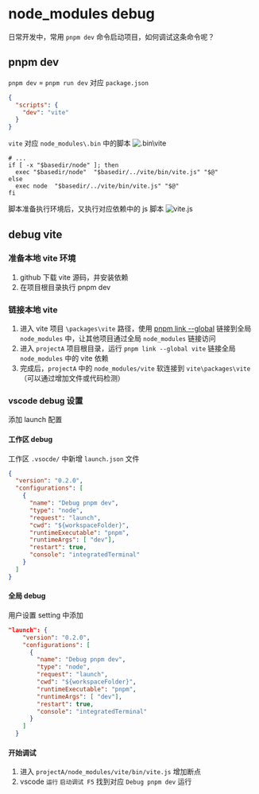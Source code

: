 # node_modules debug

日常开发中，常用 `pnpm dev` 命令启动项目，如何调试这条命令呢？

## pnpm dev
`pnpm dev` = `pnpm run dev` 对应 `package.json`
```json
{
  "scripts": {
    "dev": "vite"
  }
}
```
`vite` 对应 `node_modules\.bin` 中的脚本
![.bin\vite](/img/bin_vite.png)

```shell
# ...
if [ -x "$basedir/node" ]; then
  exec "$basedir/node"  "$basedir/../vite/bin/vite.js" "$@"
else
  exec node  "$basedir/../vite/bin/vite.js" "$@"
fi
```
脚本准备执行环境后，又执行对应依赖中的 js 脚本
![vite.js](/img/vite.js.png)

## debug vite

### 准备本地 vite 环境

1. github 下载 vite 源码，并安装依赖
2. 在项目根目录执行 pnpm dev

### 链接本地 vite
1. 进入 vite 项目 `\packages\vite` 路径，使用 [pnpm link --global](./pnpm#link) 链接到全局 `node_modules` 中，让其他项目通过全局 `node_modules` 链接访问
2. 进入 `projectA` 项目根目录，运行 `pnpm link --global vite` 链接全局 `node_modules` 中的 vite 依赖
3. 完成后，`projectA` 中的 `node_modules/vite` 软连接到 `vite\packages\vite` （可以通过增加文件或代码检测）

### vscode debug 设置

添加 launch 配置
#### 工作区 debug
工作区 `.vsocde/` 中新增  `launch.json` 文件
```json
{
  "version": "0.2.0",
  "configurations": [
    {
      "name": "Debug pnpm dev",
      "type": "node",
      "request": "launch",
      "cwd": "${workspaceFolder}",
      "runtimeExecutable": "pnpm",
      "runtimeArgs": [ "dev"],
      "restart": true,
      "console": "integratedTerminal"
    }
  ]
}
```

#### 全局 debug
用户设置 setting 中添加
```json
"launch": {
    "version": "0.2.0",
    "configurations": [
      {
        "name": "Debug pnpm dev",
        "type": "node",
        "request": "launch",
        "cwd": "${workspaceFolder}",
        "runtimeExecutable": "pnpm",
        "runtimeArgs": [ "dev"],
        "restart": true,
        "console": "integratedTerminal"
      }
    ]
  }
```

#### 开始调试
1. 进入 `projectA/node_modules/vite/bin/vite.js` 增加断点
2. vscode `运行` `启动调试 F5` 找到对应 `Debug pnpm dev` 运行